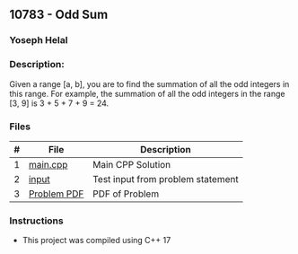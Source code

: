 ## 10783 - Odd Sum
### Yoseph Helal 
### Description:

Given a range [a, b], you are to find the summation of all the odd integers in this range. For example,
the summation of all the odd integers in the range [3, 9] is 3 + 5 + 7 + 9 = 24.

### Files

|   #   | File                       | Description                                                |
| :---: | -------------------------- | ---------------------------------------------------------- |
|   1   | [main.cpp](./main.cpp)     | Main CPP Solution                                             |
|   2   | [input](./input.txt)       | Test input from problem statement                     |
|   3   | [Problem PDF](./10783.pdf) | PDF of Problem                             |


### Instructions

- This project was compiled using C++ 17